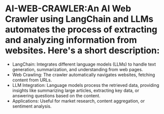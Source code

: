 # AI-WEB-CRAWLER:An AI Web Crawler using LangChain and LLMs automates the process of extracting and analyzing information from websites. Here's a short description:

- LangChain: Integrates different language models (LLMs) to handle text generation, summarization, and understanding from web pages.
- Web Crawling: The crawler automatically navigates websites, fetching content from URLs.
- LLM Integration: Language models process the retrieved data, providing insights like summarizing large articles, extracting key data, or answering questions based on the content.
- Applications: Useful for market research, content aggregation, or sentiment analysis.
